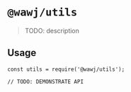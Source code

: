 # `@wawj/utils`

> TODO: description

## Usage

```
const utils = require('@wawj/utils');

// TODO: DEMONSTRATE API
```
